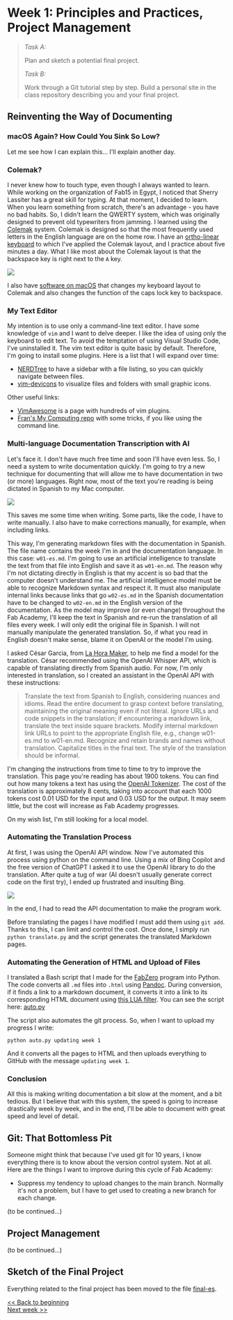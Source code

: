 # Week 1: Principles and Practices, Project Management

 > *Task A:*
 >
 > Plan and sketch a potential final project.
 >
 > *Task B:*
 >
 > Work through a Git tutorial step by step.
 > Build a personal site in the class repository describing you and your final project.

## Reinventing the Way of Documenting

### macOS Again? How Could You Sink So Low?
Let me see how I can explain this... I'll explain another day.

### Colemak?
I never knew how to touch type, even though I always wanted to learn. While working on the organization of Fab15 in Egypt, I noticed that Sherry Lassiter has a great skill for typing. At that moment, I decided to learn. When you learn something from scratch, there's an advantage - you have no bad habits. So, I didn't learn the QWERTY system, which was originally designed to prevent old typewriters from jamming. I learned using the [Colemak](https://colemak.com) system. Colemak is designed so that the most frequently used letters in the English language are on the home row. I have an [ortho-linear keyboard](https://drop.com/buy/preonic-mechanical-keyboard) to which I've applied the Colemak layout, and I practice about five minutes a day. What I like most about the Colemak layout is that the backspace key is right next to the `A` key.

![](img/w01/preonic.webp)

I also have [software on macOS](https://karabiner-elements.pqrs.org) that changes my keyboard layout to Colemak and also changes the function of the caps lock key to backspace.

### My Text Editor
My intention is to use only a command-line text editor. I have some knowledge of `vim` and I want to delve deeper. I like the idea of using only the keyboard to edit text. To avoid the temptation of using Visual Studio Code, I've uninstalled it. The vim text editor is quite basic by default. Therefore, I'm going to install some plugins. Here is a list that I will expand over time:

- [NERDTree](https://github.com/preservim/nerdtree) to have a sidebar with a file listing, so you can quickly navigate between files.
- [vim-devicons](https://github.com/ryanoasis/vim-devicons) to visualize files and folders with small graphic icons.

Other useful links:

- [VimAwesome](https://vimawesome.com) is a page with hundreds of vim plugins.
- [Fran's My Computing repo](https://github.com/TheBeachLab/myComputing) with some tricks, if you like using the command line.

### Multi-language Documentation Transcription with AI
Let's face it. I don't have much free time and soon I'll have even less. So, I need a system to write documentation quickly. I'm going to try a new technique for documenting that will allow me to have documentation in two (or more) languages. Right now, most of the text you're reading is being dictated in Spanish to my Mac computer.

![](img/w01/dictation.webp)

This saves me some time when writing. Some parts, like the code, I have to write manually. I also have to make corrections manually, for example, when including links.

This way, I'm generating markdown files with the documentation in Spanish. The file name contains the week I'm in and the documentation language. In this case: `w01-es.md`. I'm going to use an artificial intelligence to translate the text from that file into English and save it as `w01-en.md`. The reason why I'm not dictating directly in English is that my accent is so bad that the computer doesn't understand me. The artificial intelligence model must be able to recognize Markdown syntax and respect it. It must also manipulate internal links because links that go `w02-es.md` in the Spanish documentation have to be changed to `w02-en.md` in the English version of the documentation. As the model may improve (or even change) throughout the Fab Academy, I'll keep the text in Spanish and re-run the translation of all files every week. I will only edit the original file in Spanish. I will not manually manipulate the generated translation. So, if what you read in English doesn't make sense, blame it on OpenAI or the model I'm using.

I asked César Garcia, from [La Hora Maker](https://www.youtube.com/lahoramaker), to help me find a model for the translation. César recommended using the OpenAI Whisper API, which is capable of translating directly from Spanish audio. For now, I'm only interested in translation, so I created an assistant in the OpenAI API with these instructions:

> Translate the text from Spanish to English, considering nuances and idioms. Read the entire document to grasp context before translating, maintaining the original meaning even if not literal. Ignore URLs and code snippets in the translation; if encountering a markdown link, translate the text inside square brackets. Modify internal markdown link URLs to point to the appropriate English file, e.g., change w01-es.md to w01-en.md. Recognize and retain brands and names without translation. Capitalize titles in the final text. The style of the translation should be informal.

I'm changing the instructions from time to time to try to improve the translation. This page you're reading has about 1900 tokens. You can find out how many tokens a text has using the [OpenAI Tokenizer](https://platform.openai.com/tokenizer). The cost of the translation is approximately 8 cents, taking into account that each 1000 tokens cost 0.01 USD for the input and 0.03 USD for the output. It may seem little, but the cost will increase as Fab Academy progresses.

On my wish list, I'm still looking for a local model.

### Automating the Translation Process
At first, I was using the OpenAI API window. Now I've automated this process using python on the command line. Using a mix of Bing Copilot and the free version of ChatGPT I asked it to use the OpenAI library to do the translation. After quite a tug of war (AI doesn't usually generate correct code on the first try), I ended up frustrated and insulting Bing.

![](img/w01/bing.webp)

In the end, I had to read the API documentation to make the program work.

Before translating the pages I have modified I must add them using `git add`. Thanks to this, I can limit and control the cost. Once done, I simply run `python translate.py` and the script generates the translated Markdown pages.

### Automating the Generation of HTML and Upload of Files
I translated a Bash script that I made for the [FabZero](https://github.com/Academany/fabzero) program into Python. The code converts all `.md` files into `.html` using [Pandoc](https://pandoc.org/index.html). During conversion, if it finds a link to a markdown document, it converts it into a link to its corresponding HTML document using [this LUA filter](../links-to-html.lua). You can see the script here: [auto.py](../auto.py)

The script also automates the git process. So, when I want to upload my progress I write:

`python auto.py updating week 1`

And it converts all the pages to HTML and then uploads everything to GitHub with the message `updating week 1`.

### Conclusion

All this is making writing documentation a bit slow at the moment, and a bit tedious. But I believe that with this system, the speed is going to increase drastically week by week, and in the end, I'll be able to document with great speed and level of detail.

## Git: That Bottomless Pit

Someone might think that because I've used git for 10 years, I know everything there is to know about the version control system. Not at all. Here are the things I want to improve during this cycle of Fab Academy:

- Suppress my tendency to upload changes to the main branch. Normally it's not a problem, but I have to get used to creating a new branch for each change.

(to be continued...)

## Project Management

(to be continued...)

## Sketch of the Final Project

Everything related to the final project has been moved to the file [final-es](final-es.md).

[<< Back to beginning](index-en.md)  
[Next week >>](w02-en.md)